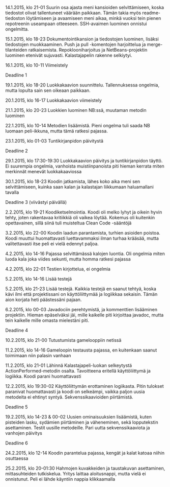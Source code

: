 
14.1.2015, klo 21-01
Suurin osa ajasta meni kansioiden selvittämiseen, koska tiedostot olivat tallentuneet väärään paikkaan. Tämän takia myös readme-tiedoston löytämiseen ja avaamiseen meni aikaa, minkä vuoksi tein pienen repotreenin useampaan otteeseen. SSH-avaimen luominen onnistui ongelmitta.

15.1.2015, klo 18-23
Dokumentointikansion ja tiedostojen luominen, lisäksi tiedostojen muokkaaminen. Push ja pull -komentojen harjoittelua ja merge-tilanteiden ratkaisemista. Repoklooniharjoitus ja NetBeans-projektin luominen etenivät sujuvasti. Kalastajapelin rakenne selkiytyi.

16.1.2015, klo 10-11
Viimeistely

Deadline 1

19.1.2015, klo 18-20
Luokkakaavion suunnittelu. Tallennuksessa ongelmia, mutta lopulta sain sen oikeaan paikkaan.

20.1.2015, klo 16-17
Luokkakaavion viimeistely

21.1.2015, klo 20-23
Luokkien luominen NB:ssä, muutaman metodin luominen

22.1.2015, klo 10-14
Metodien lisäämistä. Pieni ongelma tuli saada NB luomaan peli-ikkuna, mutta tämä ratkesi pajassa.

23.1.2015, klo 01-03
Tuntikirjanpidon päivitystä

Deadline 2

29.1.2015, klo 17:30-19:30
Luokkakaavion päivitys ja tuntikirjanpidon täyttö. Ei suurempia ongelmia, vanhoista muistiinpanoista piti hieman kerrata miten merkinnät menevät luokkakaaviossa

30.1.2015, klo 18-23
Koodin jatkamista, lähes koko aika meni sen selvittämiseen, kuinka saan kalan ja kalastajan liikkumaan haluamallani tavalla

Deadline 3 (viivästyi päivällä)

2.2.2015, klo 19-21
Koodiketselmointia. Koodi oli melko lyhyt ja oikein hyvin tehty, joten rakentavaa kritiikkiä oli vaikea löytää. Kokemus oli kuitenkin opettavainen, sillä siinä tuli muisteltua Clean Code -sääntöjä

3.2.2015, klo 22-00
Koodin laadun parantamista, turhien asioiden poistoa. Koodi muuttui huomattavasti luettavammaksi ilman turhaa krääsää, mutta valitettavasti itse peli ei vielä edennyt paljoa.

4.2.2015, klo 14-16
Pajassa selvittämässä kalojen luontia. Oli ongelmia miten luoda kala joka viides sekunti, mutta homma ratkesi pajassa

4.2.2015, klo 22-01
Testien kirjottelua, ei ongelmia

5.2.2015, klo 14-16
Lisää testejä

5.2.2015, klo 21-23
Lisää testejä. Kaikkia testejä en saanut tehtyä, koska kävi ilmi että projektissani on käyttöliittymää ja logiikkaa sekaisin. Tämän aion korjata heti päästessäni pajaan.

6.2.2015, klo 00-03
Javadociin perehtymistä, ja kommenttien lisääminen projektiin. Hieman epäselväksi jäi, mille kaikelle piti kirjoittaa javadoc, mutta tein kaikelle mille omasta mielestäni piti.

Deadline 4

10.2.2015, klo 21-00
Tutustumista gamelooppiin netissä

11.2.2015, klo 14-16
Gameloopin testausta pajassa, en kuitenkaan saanut toimimaan niin palasin vanhaan

11.2.2015, klo 21-01
Lähinnä Kalastajapeli-luokan selkeytystä ActionPerformed-metodin osalta. Tavoitteena eritellä käyttöliittymä ja logiikka. Koodi parani huomattavasti

12.2.2015, klo 19:30-02
Käyttöliittymän erottaminen logiikasta. Pitin tulokset paranivat huomattavasti ja koodi on selkeämpi, vaikka paljon uusia metodeita ei ehtinyt syntyä. Sekvenssikaavioiden piirtämistä.

Deadline 5

19.2.2015, klo 14-23 & 00-02
Uusien ominaisuuksien lisäämistä, kuten pisteiden lasku, sydämien piirtäminen ja väheneminen, sekä lopputekstin asettaminen. Testit uusille metodeille. Pari uutta sekvenssikaaviota ja vanhojen päivitys

Deadline 6

24.2.2015, klo 12-14
Koodin parantelua pajassa, kengät ja kalat katoaa niihin osuttaessa

25.2.2015, klo 20-01:30
Hahmojen kuvakkeiden ja taustakuvan asettaminen, mittasuhteiden tutkiskelua. Yritys laittaa aloitusnappi, mutta vielä ei onnistunut. Peli ei lähde käyntiin nappia klikkaamalla
